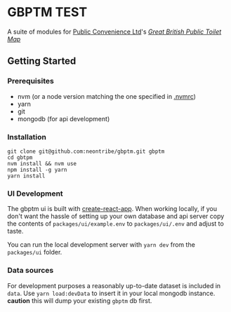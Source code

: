 # GBPTM TEST

A suite of modules for [Public Convenience Ltd](https://www.publicconvenience.org/)'s *[Great British Public Toilet Map](https://www.toiletmap.org.uk)*

## Getting Started

### Prerequisites

* nvm (or a node version matching the one specified in [.nvmrc](./nvmrc))
* yarn
* git
* mongodb (for api development)

### Installation

```
git clone git@github.com:neontribe/gbptm.git gbptm
cd gbtpm
nvm install && nvm use
npm install -g yarn
yarn install
```

### UI Development

The gbptm ui is built with [create-react-app](https://github.com/facebook/create-react-app/blob/master/packages/react-scripts/template/README.md). When working locally, if you don't want the hassle of setting up your own database and api server copy the contents of `packages/ui/example.env` to `packages/ui/.env` and adjust to taste.

You can run the local development server with `yarn dev` from the `packages/ui` folder.

### Data sources

For development purposes a reasonably up-to-date dataset is included in `data`. Use `yarn load:devData` to insert it in your local mongodb instance. **caution** this will dump your existing `gbptm` db first.
